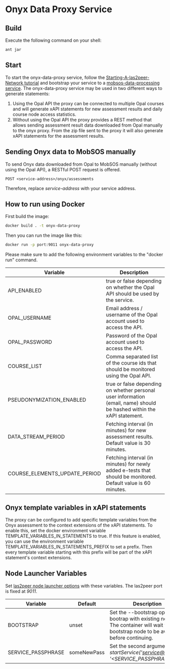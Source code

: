 Onyx Data Proxy Service
===========================================


Build
--------
Execute the following command on your shell:

```shell
ant jar 
```

Start
--------

To start the onyx-data-proxy service, follow the [Starting-A-las2peer-Network tutorial](https://github.com/rwth-acis/las2peer-Template-Project/wiki/Starting-A-las2peer-Network) and bootstrap your service to a [mobsos-data-processing service](https://github.com/rwth-acis/mobsos-data-processing/).
The onyx-data-proxy service may be used in two different ways to generate statements:

1. Using the Opal API the proxy can be connected to multiple Opal courses and will generate xAPI statements for new assessment results and daily course node access statistics.
2. Without using the Opal API the proxy provides a REST method that allows sending assessment result data downloaded from Opal manually to the onyx proxy. From the zip file sent to the proxy it will also generate xAPI statements for the assessment results.

Sending Onyx data to MobSOS manually
-----------------------

To send Onyx data downloaded from Opal to MobSOS manually (without using the Opal API), a RESTful POST request is offered.
```
POST <service-address>/onyx/assessments
```

Therefore, replace *service-address* with your service address.


How to run using Docker
-------------------

First build the image:
```bash
docker build . -t onyx-data-proxy
```

Then you can run the image like this:

```bash
docker run -p port:9011 onyx-data-proxy
```
Please make sure to add the following environment variables to the "docker run" command.

| Variable    | Description |
|-------------|-------------|
|API_ENABLED  | true or false depending on whether the Opal API should be used by the service.     |
|OPAL_USERNAME| Email address / username of the Opal account used to access the API.               |
|OPAL_PASSWORD| Password of the Opal account used to access the API.                               |
|COURSE_LIST  | Comma separated list of the course ids that should be monitored using the Opal API.|
|PSEUDONYMIZATION_ENABLED | true or false depending on whether personal user information (email, name) should be hashed within the xAPI statement. |
|DATA_STREAM_PERIOD | Fetching interval (in minutes) for new assessment results. Default value is 30 minutes. |
|COURSE_ELEMENTS_UPDATE_PERIOD | Fetching interval (in minutes) for newly added e-tests that should be monitored. Default value is 60 minutes. |


Onyx template variables in xAPI statements
-----------------------

The proxy can be configured to add specific template variables from the Onyx assessment to the context extensions of the xAPI statements.
To enable this, set the docker environment variable TEMPLATE_VARIABLES_IN_STATEMENTS to true.
If this feature is enabled, you can use the environment variable TEMPLATE_VARIABLES_IN_STATEMENTS_PREFIX to set a prefix.
Then every template variable starting with this prefix will be part of the xAPI statement's context extensions.


Node Launcher Variables
-----------------------

Set [las2peer node launcher options](https://github.com/rwth-acis/las2peer-Template-Project/wiki/L2pNodeLauncher-Commands#at-start-up) with these variables.
The las2peer port is fixed at *9011*.

| Variable | Default | Description |
|----------|---------|-------------|
| BOOTSTRAP | unset | Set the --bootstrap option to bootrap with existing nodes. The container will wait for any bootstrap node to be available before continuing. |
| SERVICE_PASSPHRASE | someNewPass | Set the second argument in *startService('<service@version>', '<SERVICE_PASSPHRASE>')*. |
